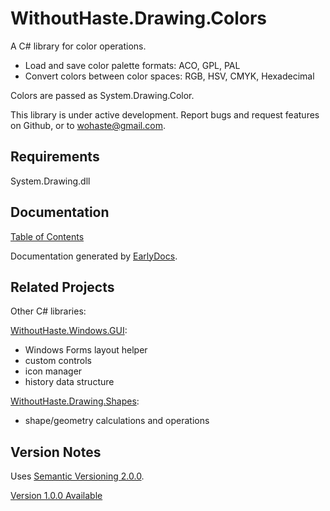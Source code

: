 # WithoutHaste.Drawing.Colors

A C# library for color operations.  
- Load and save color palette formats: ACO, GPL, PAL  
- Convert colors between color spaces: RGB, HSV, CMYK, Hexadecimal  

Colors are passed as System.Drawing.Color.

This library is under active development. Report bugs and request features on Github, or to wohaste@gmail.com.

## Requirements

System.Drawing.dll

## Documentation

[Table of Contents](documentation/TableOfContents.md)

Documentation generated by [EarlyDocs](https://github.com/WithoutHaste/EarlyDocs).

## Related Projects

Other C# libraries:  

[WithoutHaste.Windows.GUI](https://github.com/WithoutHaste/WithoutHaste.Windows.GUI):  
- Windows Forms layout helper
- custom controls
- icon manager
- history data structure

[WithoutHaste.Drawing.Shapes](https://github.com/WithoutHaste/WithoutHaste.Drawing.Shapes):  
- shape/geometry calculations and operations

## Version Notes

Uses [Semantic Versioning 2.0.0](https://semver.org/).

[Version 1.0.0 Available](https://github.com/WithoutHaste/WithoutHaste.Drawing.Colors/releases/tag/v1.0.0)

